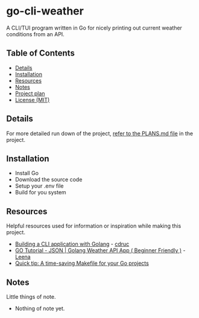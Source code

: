 # go-cli-weather
A CLI/TUI program written in Go for nicely printing out current weather conditions from an API.

## Table of Contents
- [Details](#details)
- [Installation](#installation)
- [Resources](#resources)
- [Notes](#notes)
- [Project plan](PLANS.md)
- [License (MIT)](LICENSE)

## Details
For more detailed run down of the project, [refer to the PLANS.md file](PLANS.md) in the project.

## Installation
- Install Go
- Download the source code
- Setup your .env file
- Build for you system

## Resources
Helpful resources used for information or inspiration while making this project.
- [Building a CLI application with Golang](https://www.youtube.com/watch?v=zPYjfgxYO7k) - [cdruc](https://www.youtube.com/@cdruc)
- [GO Tutorial - JSON | Golang Weather API App ( Beginner Friendly )](https://www.youtube.com/watch?v=c6fTxi3z_mI) - [Leena](https://www.youtube.com/@LeenaNine)
- [Quick tip: A time-saving Makefile for your Go projects](https://www.alexedwards.net/blog/a-time-saving-makefile-for-your-go-projects)

## Notes
Little things of note.

- Nothing of note yet. 

